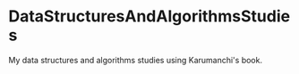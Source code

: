 # DataStructuresAndAlgorithmsStudies
My data structures and algorithms studies using Karumanchi's book.
